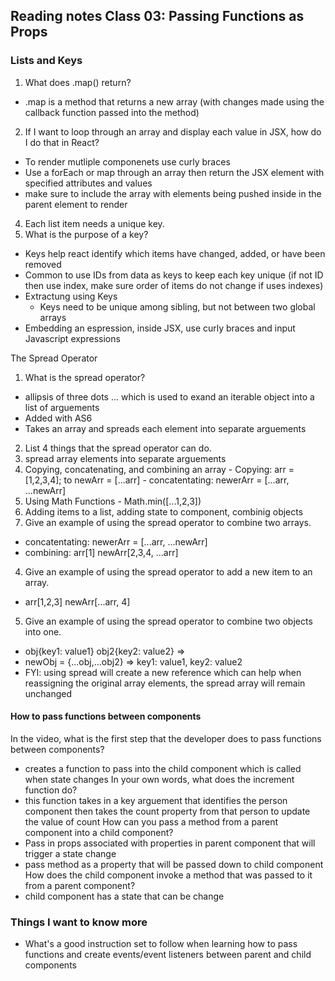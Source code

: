 ## Reading notes Class 03: Passing Functions as Props

### Lists and Keys
1. What does .map() return?
- .map is a method that returns a new array (with changes made using the callback function passed into the method)
2. If I want to loop through an array and display each value in JSX, how do I do that in React?
- To render mutliple componenets use curly braces 
- Use a forEach or map through an array then return the JSX element with specified attributes and values
- make sure to include the array with elements being pushed inside in the parent element to render
4. Each list item needs a unique key.
5. What is the purpose of a key?
- Keys help react identify which items have changed, added, or have been removed
- Common to use IDs from data as keys to keep each key unique (if not ID then use index, make sure order of items do not change if uses indexes)
- Extractung using Keys
  - Keys need to be unique among sibling, but not between two global arrays
- Embedding an espression, inside JSX, use curly braces and input Javascript expressions

The Spread Operator
1. What is the spread operator?
  - allipsis of three dots ... which is used to exand an iterable object into a list of arguements
  - Added with AS6
  - Takes an array and spreads each element into separate arguements
2. List 4 things that the spread operator can do.
  1. spread array elements into separate arguements
  2. Copying, concatenating, and combining an array
    - Copying: arr = [1,2,3,4]; to newArr = [...arr]
    - concatentating: newerArr = [...arr, ...newArr]
  3. Using Math Functions
    - Math.min([...1,2,3])
  4. Adding items to a list, adding state to component, combinig objects
3. Give an example of using the spread operator to combine two arrays.
  - concatentating: newerArr = [...arr, ...newArr]
  - combining: arr[1] newArr[2,3,4, ...arr]
4. Give an example of using the spread operator to add a new item to an array.
  - arr[1,2,3] newArr[...arr, 4]
5. Give an example of using the spread operator to combine two objects into one.
  - obj{key1: value1} obj2{key2: value2} =>
  - newObj = {...obj,...obj2} => key1: value1, key2: value2
- FYI: using spread will create a new reference which can help when reassigning the original array elements, the spread array will remain unchanged

#### How to pass functions between components
In the video, what is the first step that the developer does to pass functions between components?
- creates a function to pass into the child component which is called when state changes
In your own words, what does the increment function do?
- this function takes in a key arguement that identifies the person component then takes the count property from that person to update the value of count
How can you pass a method from a parent component into a child component?
- Pass in props associated with properties in parent component that will trigger a state change
- pass method as a property that will be passed down to child component
How does the child component invoke a method that was passed to it from a parent component?
- child component has a state that can be change

### Things I want to know more
- What's a good instruction set to follow when learning how to pass functions and create events/event listeners between parent and child components